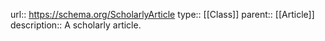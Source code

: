 url:: https://schema.org/ScholarlyArticle
type:: [[Class]]
parent:: [[Article]]
description:: A scholarly article.